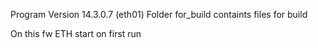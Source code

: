 Program Version	14.3.0.7 (eth01) 
Folder for_build containts files for build

On this fw ETH start on first run
